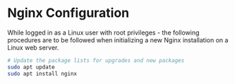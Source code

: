<h1 style="font-weight:600,text-decoration:underline">Nginx Configuration</h1>
<p>While logged in as a Linux user with root privileges - the following procedures are to be followed when initializing a new Nginx installation on a Linux web server.</p>

```bash
# Update the package lists for upgrades and new packages
sudo apt update
sudo apt install nginx